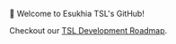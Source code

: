 🌈 Welcome to Esukhia TSL's GitHub!

Checkout our [TSL Development Roadmap](https://github.com/orgs/Esukhia/projects/8).
